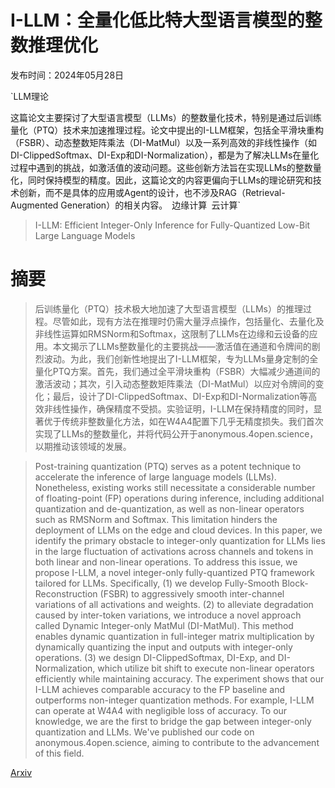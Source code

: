 # I-LLM：全量化低比特大型语言模型的整数推理优化

发布时间：2024年05月28日

`LLM理论

这篇论文主要探讨了大型语言模型（LLMs）的整数量化技术，特别是通过后训练量化（PTQ）技术来加速推理过程。论文中提出的I-LLM框架，包括全平滑块重构（FSBR）、动态整数矩阵乘法（DI-MatMul）以及一系列高效的非线性操作（如DI-ClippedSoftmax、DI-Exp和DI-Normalization），都是为了解决LLMs在量化过程中遇到的挑战，如激活值的波动问题。这些创新方法旨在实现LLMs的整数量化，同时保持模型的精度。因此，这篇论文的内容更偏向于LLMs的理论研究和技术创新，而不是具体的应用或Agent的设计，也不涉及RAG（Retrieval-Augmented Generation）的相关内容。` `边缘计算` `云计算`

> I-LLM: Efficient Integer-Only Inference for Fully-Quantized Low-Bit Large Language Models

# 摘要

> 后训练量化（PTQ）技术极大地加速了大型语言模型（LLMs）的推理过程。尽管如此，现有方法在推理时仍需大量浮点操作，包括量化、去量化及非线性运算如RMSNorm和Softmax，这限制了LLMs在边缘和云设备的应用。本文揭示了LLMs整数量化的主要挑战——激活值在通道和令牌间的剧烈波动。为此，我们创新性地提出了I-LLM框架，专为LLMs量身定制的全量化PTQ方案。首先，我们通过全平滑块重构（FSBR）大幅减少通道间的激活波动；其次，引入动态整数矩阵乘法（DI-MatMul）以应对令牌间的变化；最后，设计了DI-ClippedSoftmax、DI-Exp和DI-Normalization等高效非线性操作，确保精度不受损。实验证明，I-LLM在保持精度的同时，显著优于传统非整数量化方法，如在W4A4配置下几乎无精度损失。我们首次实现了LLMs的整数量化，并将代码公开于anonymous.4open.science，以期推动该领域的发展。

> Post-training quantization (PTQ) serves as a potent technique to accelerate the inference of large language models (LLMs). Nonetheless, existing works still necessitate a considerable number of floating-point (FP) operations during inference, including additional quantization and de-quantization, as well as non-linear operators such as RMSNorm and Softmax. This limitation hinders the deployment of LLMs on the edge and cloud devices. In this paper, we identify the primary obstacle to integer-only quantization for LLMs lies in the large fluctuation of activations across channels and tokens in both linear and non-linear operations. To address this issue, we propose I-LLM, a novel integer-only fully-quantized PTQ framework tailored for LLMs. Specifically, (1) we develop Fully-Smooth Block-Reconstruction (FSBR) to aggressively smooth inter-channel variations of all activations and weights. (2) to alleviate degradation caused by inter-token variations, we introduce a novel approach called Dynamic Integer-only MatMul (DI-MatMul). This method enables dynamic quantization in full-integer matrix multiplication by dynamically quantizing the input and outputs with integer-only operations. (3) we design DI-ClippedSoftmax, DI-Exp, and DI-Normalization, which utilize bit shift to execute non-linear operators efficiently while maintaining accuracy. The experiment shows that our I-LLM achieves comparable accuracy to the FP baseline and outperforms non-integer quantization methods. For example, I-LLM can operate at W4A4 with negligible loss of accuracy. To our knowledge, we are the first to bridge the gap between integer-only quantization and LLMs. We've published our code on anonymous.4open.science, aiming to contribute to the advancement of this field.

[Arxiv](https://arxiv.org/abs/2405.17849)